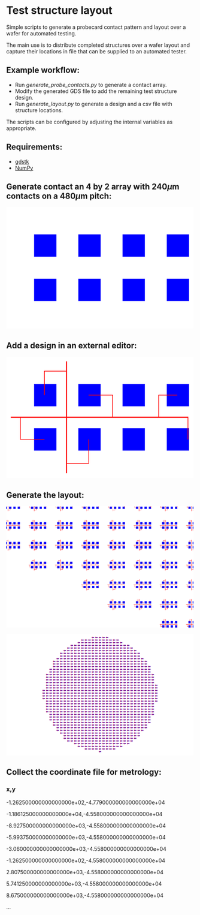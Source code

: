# Test structure layout
Simple scripts to generate a probecard contact pattern and layout over a wafer for automated testing.

The main use is to distribute completed structures over a wafer layout and capture their locations in file that can be supplied to an automated tester.

## Example workflow:

- Run _generate_probe_contacts.py_ to generate a contact array.
- Modify the generated GDS file to add the remaining test structure design.
- Run _generate_layout.py_ to generate a design and a csv file with structure locations.

The scripts can be configured by adjusting the internal variables as appropriate.

## Requirements:
- [gdstk](https://github.com/heitzmann/gdstk)
- [NumPy](https://numpy.org)

## Generate contact an 4 by 2 array with 240$`\mu`$m contacts on a 480$`\mu`$m pitch:
![](/img/resize_probes_4x2_480um.png)

## Add a design in an external editor:
![](/img/resize_teststructure.png)

## Generate the layout:
![](/img/resize_layout_zoom.png)

![](/img/resize_layout.png)

## Collect the coordinate file for metrology:

### x,y
-1.262500000000000000e+02,-4.779000000000000000e+04

-1.186125000000000000e+04,-4.558000000000000000e+04

-8.927500000000000000e+03,-4.558000000000000000e+04

-5.993750000000000000e+03,-4.558000000000000000e+04

-3.060000000000000000e+03,-4.558000000000000000e+04

-1.262500000000000000e+02,-4.558000000000000000e+04

2.807500000000000000e+03,-4.558000000000000000e+04

5.741250000000000000e+03,-4.558000000000000000e+04

8.675000000000000000e+03,-4.558000000000000000e+04

...


